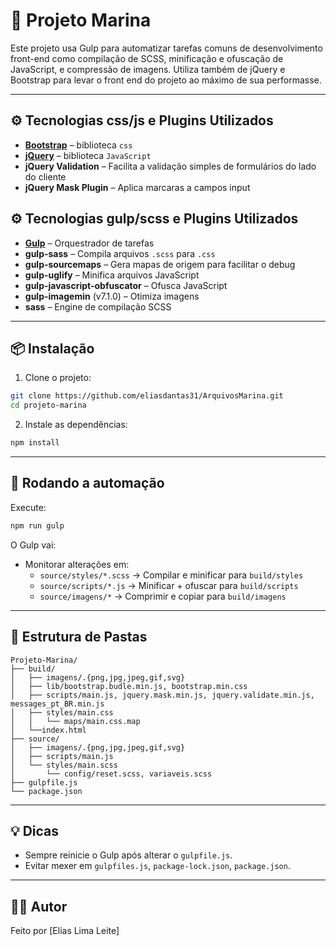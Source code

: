 
# 📁 Projeto Marina

Este projeto usa Gulp para automatizar tarefas comuns de desenvolvimento front-end como compilação de SCSS, minificação e ofuscação de JavaScript, e compressão de imagens.
Utiliza também de jQuery e Bootstrap para levar o front end do projeto ao máximo de sua performasse.

---

## ⚙️ Tecnologias css/js e Plugins Utilizados

- **[Bootstrap](https://getbootstrap.com/)** – biblioteca `css`
- **[jQuery](https://jquery.com/)** – biblioteca `JavaScript`
- **jQuery Validation** – Facilita a validação simples de formulários do lado do cliente
- **jQuery Mask Plugin** – Aplica marcaras a campos input

## ⚙️ Tecnologias gulp/scss e Plugins Utilizados

- **[Gulp](https://gulpjs.com/)** – Orquestrador de tarefas
- **gulp-sass** – Compila arquivos `.scss` para `.css`
- **gulp-sourcemaps** – Gera mapas de origem para facilitar o debug
- **gulp-uglify** – Minifica arquivos JavaScript
- **gulp-javascript-obfuscator** – Ofusca JavaScript
- **gulp-imagemin** (v7.1.0) – Otimiza imagens
- **sass** – Engine de compilação SCSS

---

## 📦 Instalação

1. Clone o projeto:

```bash
git clone https://github.com/eliasdantas31/ArquivosMarina.git
cd projeto-marina
```

2. Instale as dependências:

```bash
npm install
```

---

## 🚀 Rodando a automação

Execute:

```bash
npm run gulp
```

O Gulp vai:

- Monitorar alterações em:
  - `source/styles/*.scss` → Compilar e minificar para `build/styles`
  - `source/scripts/*.js` → Minificar + ofuscar para `build/scripts`
  - `source/imagens/*` → Comprimir e copiar para `build/imagens`

---

## 📂 Estrutura de Pastas

```
Projeto-Marina/
├── build/
│   ├── imagens/.{png,jpg,jpeg,gif,svg}
│   ├── lib/bootstrap.budle.min.js, bootstrap.min.css
│   ├── scripts/main.js, jquery.mask.min.js, jquery.validate.min.js, messages_pt_BR.min.js
│   ├── styles/main.css
│   │   └── maps/main.css.map
│   └──index.html
├── source/
│   ├── imagens/.{png,jpg,jpeg,gif,svg}
│   ├── scripts/main.js
│   └── styles/main.scss
│       └── config/reset.scss, variaveis.scss
├── gulpfile.js
└── package.json
```

---

## 💡 Dicas

- Sempre reinicie o Gulp após alterar o `gulpfile.js`.
- Evitar mexer em `gulpfiles.js`, `package-lock.json`, `package.json`. 

---

## 👨‍💻 Autor

Feito por [Elias Lima Leite]

